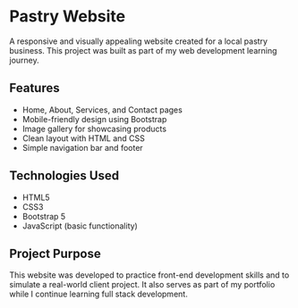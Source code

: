# Pastry Website

A responsive and visually appealing website created for a local pastry business. This project was built as part of my web development learning journey.

## Features

- Home, About, Services, and Contact pages
- Mobile-friendly design using Bootstrap
- Image gallery for showcasing products
- Clean layout with HTML and CSS
- Simple navigation bar and footer

## Technologies Used

- HTML5
- CSS3
- Bootstrap 5
- JavaScript (basic functionality)

## Project Purpose

This website was developed to practice front-end development skills and to simulate a real-world client project. It also serves as part of my portfolio while I continue learning full stack development.

